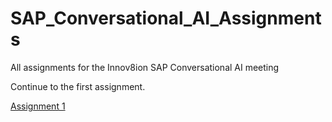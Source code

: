 # SAP_Conversational_AI_Assignments
All assignments for the Innov8ion SAP Conversational AI meeting

Continue to the first assignment.

[Assignment 1](https://github.com/iemkek/SAP_Conversational_AI_Assignments/tree/1_Chatbot_with_simple_response)
